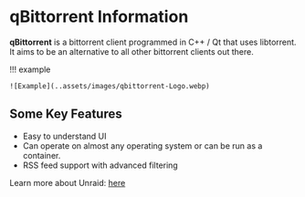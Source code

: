 # qBittorrent Information

**qBittorrent** is a bittorrent client programmed in C++ / Qt that uses libtorrent. It aims to be an alternative to all other bittorrent clients out there. 


!!! example

    ![Example](..assets/images/qbittorrent-Logo.webp)

## Some Key Features

- Easy to understand UI
- Can operate on almost any operating system or can be run as a container.
- RSS feed support with advanced filtering


Learn more about Unraid: [here](https://www.qbittorrent.org//)